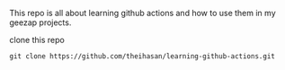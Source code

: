 This repo is all about learning github actions and how to use them in my geezap projects.

clone this repo
```
git clone https://github.com/theihasan/learning-github-actions.git
```
